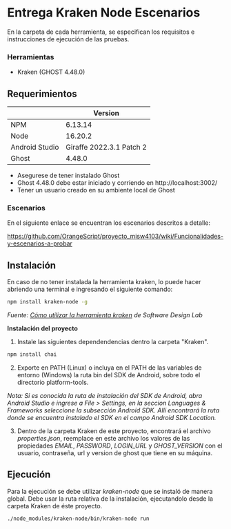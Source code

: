 # Entrega Kraken Node Escenarios

En la carpeta de cada herramienta, se especifican los requisitos e instrucciones de ejecución de las pruebas.

### Herramientas

- Kraken (GHOST 4.48.0)

## Requerimientos

|                | Version                  |
| -------------- | ------------------------ |
| NPM            | 6.13.14                  |
| Node           | 16.20.2                  |
| Android Studio | Giraffe 2022.3.1 Patch 2 |
| Ghost          | 4.48.0                   |

- Asegurese de tener instalado Ghost
- Ghost 4.48.0 debe estar iniciado y corriendo en http://localhost:3002/
- Tener un usuario creado en su ambiente local de Ghost

### Escenarios

En el siguiente enlace se encuentran los escenarios descritos a detalle:

https://github.com/OrangeScript/proyecto_misw4103/wiki/Funcionalidades-y-escenarios-a-probar

## Instalación

En caso de no tener instalada la herramienta kraken, lo puede hacer abriendo una terminal e ingresando el siguiente comando:

```bash
npm install kraken-node -g
```

_Fuente: [Cómo utilizar la herramienta kraken](https://thesoftwaredesignlab.github.io/AutTestingCodelabs/kraken-web-testing-tool/index.html#2) de Software Design Lab_

**Instalación del proyecto**

1. Instale las siguientes dependendencias dentro la carpeta "Kraken".

```bash
npm install chai
```

2. Exporte en PATH (Linux) o incluya en el PATH de las variables de entorno (Windows) la ruta bin del SDK de Android, sobre todo el directorio platform-tools.

_Nota: Si es conocida la ruta de instalación del SDK de Android, abra Android Studio e ingrese a File > Settings, en la seccion Languages & Frameworks seleccione la subsección Android SDK. Allí encontrará la ruta donde se encuentra instalado el SDK en el campo Android SDK Location._ 

3. Dentro de la carpeta Kraken de este proyecto, encontrará el archivo _properties.json_, reemplace en este archivo los valores de las propiedades _EMAIL_, _PASSWORD_, _LOGIN_URL_ y _GHOST_VERSION_ con el usuario, contraseña, url y version de ghost que tiene en su máquina.

## Ejecución

Para la ejecución se debe utilizar _kraken-node_ que se instaló de manera global. Debe usar la ruta relativa de la instalación, ejecutandolo desde la carpeta Kraken de éste proyecto.

```bash
./node_modules/kraken-node/bin/kraken-node run

```
